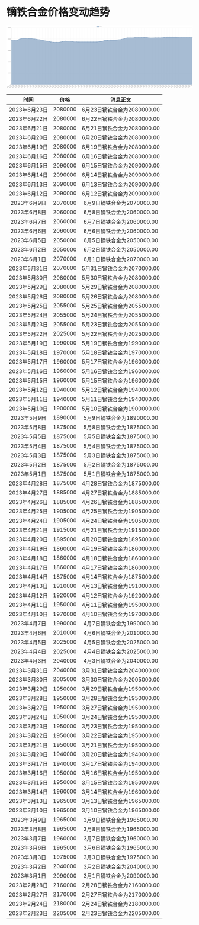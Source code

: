 # 镝铁合金价格变动趋势 



![dyFeAlloy-镝铁合金](../../img/dyFeAlloy.png)



| 时间 | 价格 | 消息正文 |
|:--:|:--:|:--:|
|2023年6月23日|2080000|6月23日镝铁合金为2080000.00|
|2023年6月22日|2080000|6月22日镝铁合金为2080000.00|
|2023年6月21日|2080000|6月21日镝铁合金为2080000.00|
|2023年6月20日|2080000|6月20日镝铁合金为2080000.00|
|2023年6月19日|2080000|6月19日镝铁合金为2080000.00|
|2023年6月16日|2080000|6月16日镝铁合金为2080000.00|
|2023年6月15日|2090000|6月15日镝铁合金为2090000.00|
|2023年6月14日|2090000|6月14日镝铁合金为2090000.00|
|2023年6月13日|2090000|6月13日镝铁合金为2090000.00|
|2023年6月12日|2090000|6月12日镝铁合金为2090000.00|
|2023年6月9日|2070000|6月9日镝铁合金为2070000.00|
|2023年6月8日|2060000|6月8日镝铁合金为2060000.00|
|2023年6月7日|2060000|6月7日镝铁合金为2060000.00|
|2023年6月6日|2060000|6月6日镝铁合金为2060000.00|
|2023年6月5日|2050000|6月5日镝铁合金为2050000.00|
|2023年6月2日|2050000|6月2日镝铁合金为2050000.00|
|2023年6月1日|2070000|6月1日镝铁合金为2070000.00|
|2023年5月31日|2070000|5月31日镝铁合金为2070000.00|
|2023年5月30日|2080000|5月30日镝铁合金为2080000.00|
|2023年5月29日|2080000|5月29日镝铁合金为2080000.00|
|2023年5月26日|2080000|5月26日镝铁合金为2080000.00|
|2023年5月25日|2055000|5月25日镝铁合金为2055000.00|
|2023年5月24日|2055000|5月24日镝铁合金为2055000.00|
|2023年5月23日|2055000|5月23日镝铁合金为2055000.00|
|2023年5月22日|2025000|5月22日镝铁合金为2025000.00|
|2023年5月19日|1990000|5月19日镝铁合金为1990000.00|
|2023年5月18日|1970000|5月18日镝铁合金为1970000.00|
|2023年5月17日|1960000|5月17日镝铁合金为1960000.00|
|2023年5月16日|1960000|5月16日镝铁合金为1960000.00|
|2023年5月15日|1960000|5月15日镝铁合金为1960000.00|
|2023年5月12日|1940000|5月12日镝铁合金为1940000.00|
|2023年5月11日|1940000|5月11日镝铁合金为1940000.00|
|2023年5月10日|1900000|5月10日镝铁合金为1900000.00|
|2023年5月9日|1890000|5月9日镝铁合金为1890000.00|
|2023年5月8日|1875000|5月8日镝铁合金为1875000.00|
|2023年5月5日|1875000|5月5日镝铁合金为1875000.00|
|2023年5月4日|1875000|5月4日镝铁合金为1875000.00|
|2023年5月3日|1875000|5月3日镝铁合金为1875000.00|
|2023年5月2日|1875000|5月2日镝铁合金为1875000.00|
|2023年5月1日|1875000|5月1日镝铁合金为1875000.00|
|2023年4月28日|1875000|4月28日镝铁合金为1875000.00|
|2023年4月27日|1885000|4月27日镝铁合金为1885000.00|
|2023年4月26日|1885000|4月26日镝铁合金为1885000.00|
|2023年4月25日|1905000|4月25日镝铁合金为1905000.00|
|2023年4月24日|1905000|4月24日镝铁合金为1905000.00|
|2023年4月21日|1915000|4月21日镝铁合金为1915000.00|
|2023年4月20日|1895000|4月20日镝铁合金为1895000.00|
|2023年4月19日|1860000|4月19日镝铁合金为1860000.00|
|2023年4月18日|1860000|4月18日镝铁合金为1860000.00|
|2023年4月17日|1860000|4月17日镝铁合金为1860000.00|
|2023年4月14日|1875000|4月14日镝铁合金为1875000.00|
|2023年4月13日|1910000|4月13日镝铁合金为1910000.00|
|2023年4月12日|1920000|4月12日镝铁合金为1920000.00|
|2023年4月11日|1950000|4月11日镝铁合金为1950000.00|
|2023年4月10日|1970000|4月10日镝铁合金为1970000.00|
|2023年4月7日|1990000|4月7日镝铁合金为1990000.00|
|2023年4月6日|2010000|4月6日镝铁合金为2010000.00|
|2023年4月5日|2025000|4月5日镝铁合金为2025000.00|
|2023年4月4日|2025000|4月4日镝铁合金为2025000.00|
|2023年4月3日|2040000|4月3日镝铁合金为2040000.00|
|2023年3月31日|2040000|3月31日镝铁合金为2040000.00|
|2023年3月30日|2005000|3月30日镝铁合金为2005000.00|
|2023年3月29日|1950000|3月29日镝铁合金为1950000.00|
|2023年3月28日|1950000|3月28日镝铁合金为1950000.00|
|2023年3月27日|1950000|3月27日镝铁合金为1950000.00|
|2023年3月24日|1950000|3月24日镝铁合金为1950000.00|
|2023年3月23日|1950000|3月23日镝铁合金为1950000.00|
|2023年3月22日|1950000|3月22日镝铁合金为1950000.00|
|2023年3月21日|1950000|3月21日镝铁合金为1950000.00|
|2023年3月20日|1940000|3月20日镝铁合金为1940000.00|
|2023年3月17日|1940000|3月17日镝铁合金为1940000.00|
|2023年3月16日|1950000|3月16日镝铁合金为1950000.00|
|2023年3月15日|1950000|3月15日镝铁合金为1950000.00|
|2023年3月14日|1960000|3月14日镝铁合金为1960000.00|
|2023年3月13日|1965000|3月13日镝铁合金为1965000.00|
|2023年3月10日|1965000|3月10日镝铁合金为1965000.00|
|2023年3月9日|1965000|3月9日镝铁合金为1965000.00|
|2023年3月8日|1965000|3月8日镝铁合金为1965000.00|
|2023年3月7日|1960000|3月7日镝铁合金为1960000.00|
|2023年3月6日|1965000|3月6日镝铁合金为1965000.00|
|2023年3月3日|1975000|3月3日镝铁合金为1975000.00|
|2023年3月2日|2040000|3月2日镝铁合金为2040000.00|
|2023年3月1日|2090000|3月1日镝铁合金为2090000.00|
|2023年2月28日|2160000|2月28日镝铁合金为2160000.00|
|2023年2月27日|2170000|2月27日镝铁合金为2170000.00|
|2023年2月24日|2180000|2月24日镝铁合金为2180000.00|
|2023年2月23日|2205000|2月23日镝铁合金为2205000.00|